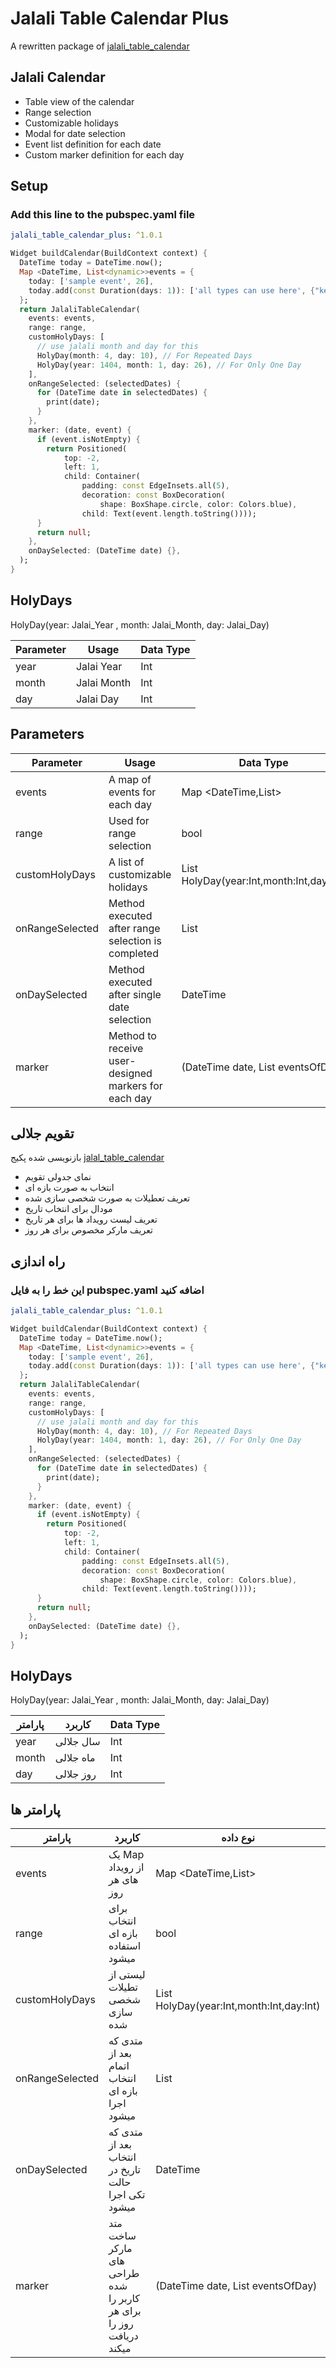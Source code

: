 # Jalali  Table Calendar Plus

A rewritten package of [jalali_table_calendar](https://pub.dev/packages/jalali_table_calendar)

## Jalali Calendar

- Table view of the calendar
- Range selection
- Customizable holidays
- Modal for date selection
- Event list definition for each date
- Custom marker definition for each day

## Setup

### Add this line to the pubspec.yaml file

```yaml
jalali_table_calendar_plus: ^1.0.1
```

```dart
Widget buildCalendar(BuildContext context) {
  DateTime today = DateTime.now();
  Map <DateTime, List<dynamic>>events = {
    today: ['sample event', 26],
    today.add(const Duration(days: 1)): ['all types can use here', {"key": "value"}],
  };
  return JalaliTableCalendar(
    events: events,
    range: range,
    customHolyDays: [
      // use jalali month and day for this
      HolyDay(month: 4, day: 10), // For Repeated Days
      HolyDay(year: 1404, month: 1, day: 26), // For Only One Day
    ],
    onRangeSelected: (selectedDates) {
      for (DateTime date in selectedDates) {
        print(date);
      }
    },
    marker: (date, event) {
      if (event.isNotEmpty) {
        return Positioned(
            top: -2,
            left: 1,
            child: Container(
                padding: const EdgeInsets.all(5),
                decoration: const BoxDecoration(
                    shape: BoxShape.circle, color: Colors.blue),
                child: Text(event.length.toString())));
      }
      return null;
    },
    onDaySelected: (DateTime date) {},
  );
}

```

## HolyDays

HolyDay(year: Jalai_Year , month: Jalai_Month, day: Jalai_Day)

| Parameter | Usage       | Data Type |
 |-----------|-------------|-----------|
| year      | Jalai Year  | Int       |
| month     | Jalai Month | Int       |
| day       | Jalai Day   | Int       |

## Parameters

| Parameter       | Usage                                                | Data Type                                         |
|-----------------|------------------------------------------------------|---------------------------------------------------|
| events          | A map of events for each day                         | Map <DateTime,List<dynamic>>                      |
| range           | Used for range selection                             | bool                                              |
| customHolyDays  | A list of customizable holidays                      | List<HolyDay> HolyDay(year:Int,month:Int,day:Int) |
| onRangeSelected | Method executed after range selection is completed	  | List<DateTime>                                    |
| onDaySelected   | Method executed after single date selection          | DateTime                                          |
| marker          | Method to receive user-designed markers for each day | (DateTime date, List<dynamic> eventsOfDay)        |

## تقویم جلالی

بازنویسی شده پکیج   [jalal_table_calendar](https://pub.dev/packages/jalali_table_calendar)

- نمای جدولی تقویم
- انتخاب به صورت بازه ای
- تعریف تعطیلات به صورت شخصی سازی شده
- مودال برای انتخاب تاریخ
- تعریف لیست رویداد ها برای هر تاریخ
- تعریف مارکر مخصوص برای هر روز

## راه اندازی

### این خط را به فایل  pubspec.yaml اضافه کنید

```yaml
jalali_table_calendar_plus: ^1.0.1
```

```dart
Widget buildCalendar(BuildContext context) {
  DateTime today = DateTime.now();
  Map <DateTime, List<dynamic>>events = {
    today: ['sample event', 26],
    today.add(const Duration(days: 1)): ['all types can use here', {"key": "value"}],
  };
  return JalaliTableCalendar(
    events: events,
    range: range,
    customHolyDays: [
      // use jalali month and day for this
      HolyDay(month: 4, day: 10), // For Repeated Days
      HolyDay(year: 1404, month: 1, day: 26), // For Only One Day
    ],
    onRangeSelected: (selectedDates) {
      for (DateTime date in selectedDates) {
        print(date);
      }
    },
    marker: (date, event) {
      if (event.isNotEmpty) {
        return Positioned(
            top: -2,
            left: 1,
            child: Container(
                padding: const EdgeInsets.all(5),
                decoration: const BoxDecoration(
                    shape: BoxShape.circle, color: Colors.blue),
                child: Text(event.length.toString())));
      }
      return null;
    },
    onDaySelected: (DateTime date) {},
  );
}

```

## HolyDays

HolyDay(year: Jalai_Year , month: Jalai_Month, day: Jalai_Day)

| پارامتر | کاربرد    | Data Type |
|---------|-----------|-----------|
| year    | سال جلالی | Int       |
| month   | ماه جلالی | Int       |
| day     | روز جلالی | Int       |

## پارامتر ها

| پارامتر         | کاربرد                                                            | نوع داده                                          |
|-----------------|-------------------------------------------------------------------|---------------------------------------------------|
| events          | یک Map از رویداد های هر روز                                       | Map <DateTime,List<dynamic>>                      |
| range           | برای انتخاب بازه ای استفاده میشود                                 | bool                                              |
| customHolyDays  | لیستی از تطیلات شخصی سازی شده                                     | List<HolyDay> HolyDay(year:Int,month:Int,day:Int) |
| onRangeSelected | متدی که بعد از اتمام انتخاب بازه ای اجرا میشود                    | List<DateTime>                                    |
| onDaySelected   | متدی که بعد از انتخاب تاریخ در حالت تکی اجرا میشود                | DateTime                                          |
| marker          | متد ساخت مارکر های طراحی شده کاربر را برای هر روز را دریافت میکند | (DateTime date, List<dynamic> eventsOfDay)        |


